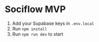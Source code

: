 # Sociflow MVP

1. Add your Supabase keys in `.env.local`
2. Run `npm install`
3. Run `npm run dev` to start